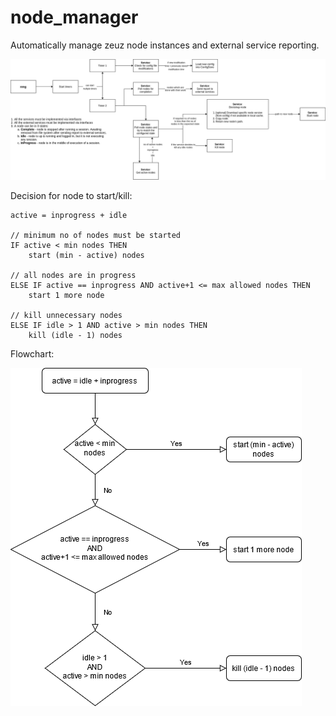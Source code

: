 # node_manager
Automatically manage zeuz node instances and external service reporting.

![](docs/node_manager.png)

Decision for node to start/kill:

```
active = inprogress + idle

// minimum no of nodes must be started
IF active < min nodes THEN
	start (min - active) nodes

// all nodes are in progress
ELSE IF active == inprogress AND active+1 <= max allowed nodes THEN
	start 1 more node

// kill unnecessary nodes
ELSE IF idle > 1 AND active > min nodes THEN
	kill (idle - 1) nodes

```

Flowchart:

![](docs/node_state_decision_flowchart.png)
